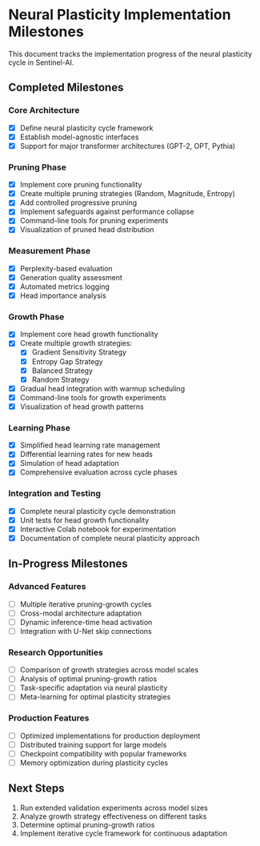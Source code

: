 # Neural Plasticity Implementation Milestones

This document tracks the implementation progress of the neural plasticity cycle in Sentinel-AI.

## Completed Milestones

### Core Architecture
- [x] Define neural plasticity cycle framework
- [x] Establish model-agnostic interfaces
- [x] Support for major transformer architectures (GPT-2, OPT, Pythia)

### Pruning Phase
- [x] Implement core pruning functionality
- [x] Create multiple pruning strategies (Random, Magnitude, Entropy)
- [x] Add controlled progressive pruning
- [x] Implement safeguards against performance collapse
- [x] Command-line tools for pruning experiments
- [x] Visualization of pruned head distribution

### Measurement Phase
- [x] Perplexity-based evaluation
- [x] Generation quality assessment
- [x] Automated metrics logging
- [x] Head importance analysis

### Growth Phase
- [x] Implement core head growth functionality
- [x] Create multiple growth strategies:
  - [x] Gradient Sensitivity Strategy
  - [x] Entropy Gap Strategy
  - [x] Balanced Strategy
  - [x] Random Strategy
- [x] Gradual head integration with warmup scheduling
- [x] Command-line tools for growth experiments
- [x] Visualization of head growth patterns

### Learning Phase
- [x] Simplified head learning rate management
- [x] Differential learning rates for new heads
- [x] Simulation of head adaptation
- [x] Comprehensive evaluation across cycle phases

### Integration and Testing
- [x] Complete neural plasticity cycle demonstration
- [x] Unit tests for head growth functionality
- [x] Interactive Colab notebook for experimentation
- [x] Documentation of complete neural plasticity approach

## In-Progress Milestones

### Advanced Features
- [ ] Multiple iterative pruning-growth cycles
- [ ] Cross-modal architecture adaptation
- [ ] Dynamic inference-time head activation
- [ ] Integration with U-Net skip connections

### Research Opportunities
- [ ] Comparison of growth strategies across model scales
- [ ] Analysis of optimal pruning-growth ratios
- [ ] Task-specific adaptation via neural plasticity
- [ ] Meta-learning for optimal plasticity strategies

### Production Features
- [ ] Optimized implementations for production deployment
- [ ] Distributed training support for large models
- [ ] Checkpoint compatibility with popular frameworks
- [ ] Memory optimization during plasticity cycles

## Next Steps
1. Run extended validation experiments across model sizes
2. Analyze growth strategy effectiveness on different tasks
3. Determine optimal pruning-growth ratios
4. Implement iterative cycle framework for continuous adaptation